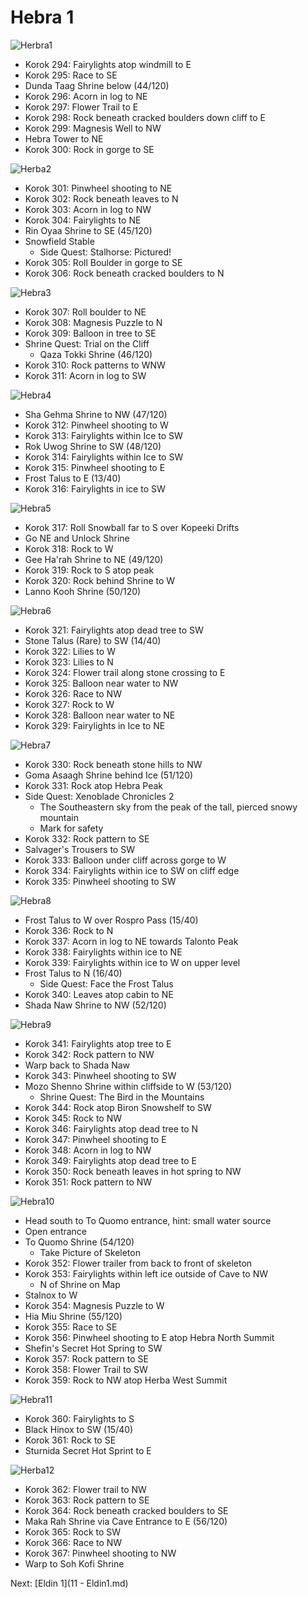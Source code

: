# Hebra 1

![Herbra1](images/Hebra1.PNG)

* Korok 294: Fairylights atop windmill to E
* Korok 295: Race to SE
* Dunda Taag Shrine below (44/120)
* Korok 296: Acorn in log to NE
* Korok 297: Flower Trail to E
* Korok 298: Rock beneath cracked boulders down cliff to E
* Korok 299: Magnesis Well to NW
* Hebra Tower to NE
* Korok 300: Rock in gorge to SE

![Herba2](images/Hebra2.PNG)

* Korok 301: Pinwheel shooting to NE
* Korok 302: Rock beneath leaves to N
* Korok 303: Acorn in log to NW
* Korok 304: Fairylights to NE
* Rin Oyaa Shrine to SE (45/120)
* Snowfield Stable
  * Side Quest: Stalhorse: Pictured!
* Korok 305: Roll Boulder in gorge to SE
* Korok 306: Rock beneath cracked boulders to N

![Hebra3](images/Hebra3.PNG)

* Korok 307: Roll boulder to NE
* Korok 308: Magnesis Puzzle to N
* Korok 309: Balloon in tree to SE
* Shrine Quest: Trial on the Cliff
  * Qaza Tokki Shrine (46/120)
* Korok 310: Rock patterns to WNW
* Korok 311: Acorn in log to SW

![Hebra4](images/Hebra4.PNG)

* Sha Gehma Shrine to NW (47/120)
* Korok 312: Pinwheel shooting to W
* Korok 313: Fairylights within Ice to SW
* Rok Uwog Shrine to SW (48/120)
* Korok 314: Fairylights within Ice to SW
* Korok 315: Pinwheel shooting to E
* Frost Talus to E (13/40)
* Korok 316: Fairylights in ice to SW

![Hebra5](images/Hebra5.PNG)

* Korok 317: Roll Snowball far to S over Kopeeki Drifts
* Go NE and Unlock Shrine
* Korok 318: Rock to W
* Gee Ha'rah Shrine to NE (49/120)
* Korok 319: Rock to S atop peak
* Korok 320: Rock behind Shrine to W
* Lanno Kooh Shrine (50/120)

![Hebra6](images/Hebra6.PNG)

* Korok 321: Fairylights atop dead tree to SW
* Stone Talus (Rare) to SW (14/40)
* Korok 322: Lilies to W
* Korok 323: Lilies to N
* Korok 324: Flower trail along stone crossing to E
* Korok 325: Balloon near water to NW
* Korok 326: Race to NW
* Korok 327: Rock to W
* Korok 328: Balloon near water to NE
* Korok 329: Fairylights in Ice to NE

![Hebra7](images/Hebra7.PNG)

* Korok 330: Rock beneath stone hills to NW
* Goma Asaagh Shrine behind Ice (51/120)
* Korok 331: Rock atop Hebra Peak
* Side Quest: Xenoblade Chronicles 2
  * The Southeastern sky from the peak of the tall, pierced snowy mountain
  * Mark for safety
* Korok 332: Rock pattern to SE
* Salvager's Trousers to SW
* Korok 333: Balloon under cliff across gorge to W
* Korok 334: Fairylights within ice to SW on cliff edge
* Korok 335: Pinwheel shooting to SW

![Hebra8](images/Hebra8.PNG)

* Frost Talus to W over Rospro Pass (15/40)
* Korok 336: Rock to N
* Korok 337: Acorn in log to NE towards Talonto Peak
* Korok 338: Fairylights within ice to NE
* Korok 339: Fairylights within ice to W on upper level
* Frost Talus to N (16/40)
  * Side Quest: Face the Frost Talus
* Korok 340: Leaves atop cabin to NE
* Shada Naw Shrine to NW (52/120)

![Hebra9](images/Hebra9.PNG)

* Korok 341: Fairylights atop tree to E
* Korok 342: Rock pattern to NW
* Warp back to Shada Naw
* Korok 343: Pinwheel shooting to SW
* Mozo Shenno Shrine within cliffside to W (53/120)
  * Shrine Quest: The Bird in the Mountains
* Korok 344: Rock atop Biron Snowshelf to SW
* Korok 345: Rock to NW
* Korok 346: Fairylights atop dead tree to N
* Korok 347: Pinwheel shooting to E
* Korok 348: Acorn in log to NW
* Korok 349: Fairylights atop dead tree to E
* Korok 350: Rock beneath leaves in hot spring to NW
* Korok 351: Rock pattern to NW

![Hebra10](images/Hebra10.PNG)

* Head south to To Quomo entrance, hint: small water source
* Open entrance
* To Quomo Shrine (54/120)
  * Take Picture of Skeleton
* Korok 352: Flower trailer from back to front of skeleton
* Korok 353: Fairylights within left ice outside of Cave to NW
  * N of Shrine on Map
* Stalnox to W
* Korok 354: Magnesis Puzzle to W
* Hia Miu Shrine (55/120)
* Korok 355: Race to SE
* Korok 356: Pinwheel shooting to E atop Hebra North Summit
* Shefin's Secret Hot Spring to SW
* Korok 357: Rock pattern to SE
* Korok 358: Flower Trail to SW
* Korok 359: Rock to NW atop Herba West Summit

![Hebra11](images/Hebra11.PNG)

* Korok 360: Fairylights to S
* Black Hinox to SW (15/40)
* Korok 361: Rock to SE
* Sturnida Secret Hot Sprint to E

![Herba12](images/Hebra12.PNG)

* Korok 362: Flower trail to NW
* Korok 363: Rock pattern to SE
* Korok 364: Rock beneath cracked boulders to SE
* Maka Rah Shrine via Cave Entrance to E (56/120)
* Korok 365: Rock to SW
* Korok 366: Race to NW
* Korok 367: Pinwheel shooting to NW
* Warp to Soh Kofi Shrine

Next: [Eldin 1](11 - Eldin1.md)
